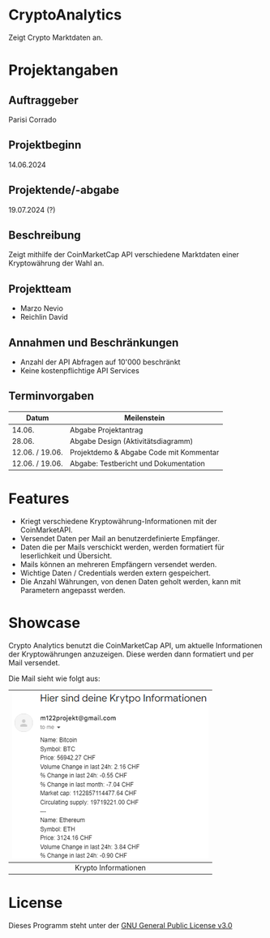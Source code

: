 # CryptoAnalytics

Zeigt Crypto Marktdaten an.

# Projektangaben

## Auftraggeber

Parisi Corrado

## Projektbeginn

14.06.2024

## Projektende/-abgabe

19.07.2024 (?)

## Beschreibung

Zeigt mithilfe der CoinMarketCap API verschiedene Marktdaten einer Kryptowährung der Wahl an.

## Projektteam

- Marzo Nevio
- Reichlin David

## Annahmen und Beschränkungen

- Anzahl der API Abfragen auf 10'000 beschränkt
- Keine kostenpflichtige API Services

## Terminvorgaben

| Datum           | Meilenstein                             |
|-----------------|-----------------------------------------|
| 14.06.          | Abgabe Projektantrag                    |
| 28.06.          | Abgabe Design (Aktivitätsdiagramm)      |
| 12.06. / 19.06. | Projektdemo & Abgabe Code mit Kommentar |
| 12.06. / 19.06. | Abgabe: Testbericht und Dokumentation   |

# Features

- Kriegt verschiedene Kryptowährung-Informationen mit der CoinMarketAPI.
- Versendet Daten per Mail an benutzerdefinierte Empfänger.
- Daten die per Mails verschickt werden, werden formatiert für leserlichkeit und Übersicht.
- Mails können an mehreren Empfängern versendet werden.
- Wichtige Daten / Credentials werden extern gespeichert.
- Die Anzahl Währungen, von denen Daten geholt werden, kann mit Parametern angepasst werden.

# Showcase

Crypto Analytics benutzt die CoinMarketCap API, um aktuelle Informationen der Kryptowährungen anzuzeigen. Diese werden
dann formatiert und per Mail versendet.

Die Mail sieht wie folgt aus:

| ![KryptoInfo.png](src/assets/img/KryptoInfo.png) |
|:------------------------------------------------:|
|               Krypto Informationen               |

# License

Dieses Programm steht unter der [GNU General Public License v3.0](LICENSE)
